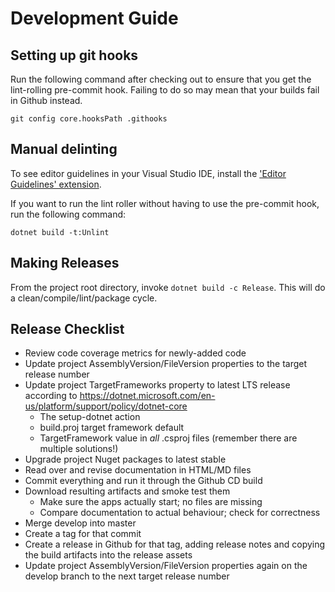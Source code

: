 # Development Guide

## Setting up git hooks

Run the following command after checking out to ensure that you get the lint-rolling pre-commit hook. Failing to do so may mean that your
builds fail in Github instead.

`git config core.hooksPath .githooks`

## Manual delinting

To see editor guidelines in your Visual Studio IDE, install the ['Editor Guidelines' extension](https://marketplace.visualstudio.com/items?itemName=PaulHarrington.EditorGuidelinesPreview).

If you want to run the lint roller without having to use the pre-commit hook, run the following command:

`dotnet build -t:Unlint`

## Making Releases

From the project root directory, invoke `dotnet build -c Release`. This will do a clean/compile/lint/package cycle.

## Release Checklist

* Review code coverage metrics for newly-added code
* Update project AssemblyVersion/FileVersion properties to the target release number
* Update project TargetFrameworks property to latest LTS release according to https://dotnet.microsoft.com/en-us/platform/support/policy/dotnet-core
  * The setup-dotnet action
  * build.proj target framework default
  * TargetFramework value in _all_ .csproj files (remember there are multiple solutions!)
* Upgrade project Nuget packages to latest stable
* Read over and revise documentation in HTML/MD files
* Commit everything and run it through the Github CD build
* Download resulting artifacts and smoke test them
  * Make sure the apps actually start; no files are missing
  * Compare documentation to actual behaviour; check for correctness
* Merge develop into master
* Create a tag for that commit
* Create a release in Github for that tag, adding release notes and copying the build artifacts into the release assets
* Update project AssemblyVersion/FileVersion properties again on the develop branch to the next target release number